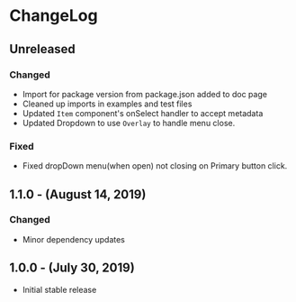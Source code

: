 ChangeLog
=========

Unreleased
----------
### Changed
* Import for package version from package.json added to doc page
* Cleaned up imports in examples and test files
* Updated `Item` component's onSelect handler to accept metadata
* Updated Dropdown to use `Overlay` to handle menu close.
   
### Fixed
* Fixed dropDown menu(when open) not closing on Primary button click.

1.1.0 - (August 14, 2019)
-------------------------
### Changed
* Minor dependency updates

1.0.0 - (July 30, 2019)
------------------
* Initial stable release
